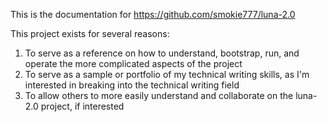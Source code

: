 This is the documentation for https://github.com/smokie777/luna-2.0

This project exists for several reasons:

1. To serve as a reference on how to understand, bootstrap, run, and operate the more complicated aspects of the project
2. To serve as a sample or portfolio of my technical writing skills, as I'm interested in breaking into the technical writing field
3. To allow others to more easily understand and collaborate on the luna-2.0 project, if interested

